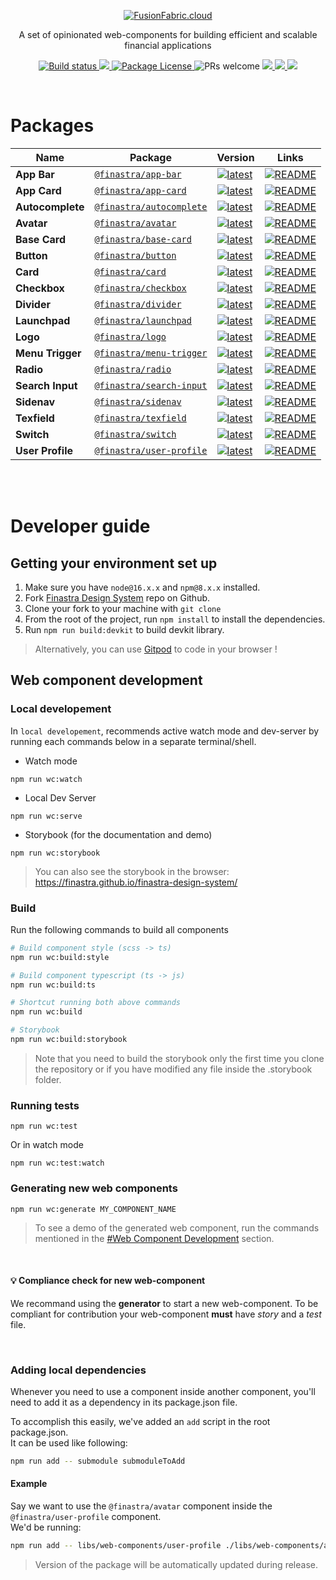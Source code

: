 <p align="center">
  <a href="https://www.fusionfabric.cloud/" target="blank"><img src="https://dev-to-uploads.s3.amazonaws.com/i/t2fcfqa7fxh6z927fmb1.png"  alt="FusionFabric.cloud" /></a>
</p>

  <p align="center">A set of opinionated web-components for building efficient and scalable financial applications</p>
<p align="center">
    <a href="https://github.com/Finastra/finastra-design-system/actions/workflows/wc-pr-build.yml">
        <img src="https://github.com/Finastra/finastra-design-system/actions/workflows/wc-pr-build.yml/badge.svg" alt="Build status" />
    </a>
    <a href="https://codecov.io/gh/Finastra/finastra-design-system">
        <img src="https://codecov.io/gh/Finastra/finastra-design-system/branch/master/graph/badge.svg?token=7jzYffsaRg"/>
    </a>
    <a href="https://www.npmjs.com/~nestjscore">
        <img src="https://img.shields.io/npm/l/@nestjs/core.svg" alt="Package License" />
    </a>
    <img src="https://img.shields.io/badge/PRs-welcome-green" alt="PRs welcome"/>
    <a href="https://gitpod.io/#https://github.com/Finastra/finastra-design-system">
        <img src="https://img.shields.io/badge/Gitpod-✨-blue?logo=gitpod">
    </a>
    <a href="https://finastra.github.io/finastra-design-system/" alt="FOSSA Status">
        <img src="https://cdn.jsdelivr.net/gh/storybookjs/brand@main/badge/badge-storybook.svg"/>
    </a>
    <a href="https://twitter.com/FinastraFS">
        <img src="https://img.shields.io/twitter/follow/FinastraFS.svg?style=social&label=Follow">
    </a>
</p>

<br/>

# Packages

| Name             | Package                                                                      | Version                                                                                                                | Links                                                                                  |
| ---------------- | ---------------------------------------------------------------------------- | ---------------------------------------------------------------------------------------------------------------------- | -------------------------------------------------------------------------------------- |
| **App Bar**      | [`@finastra/app-bar`](https://npmjs.com/package/@finastra/app-bar)           | [![latest](https://img.shields.io/npm/v/@finastra/app-bar.svg)](https://npmjs.com/package/@finastra/app-bar)           | [![README](https://img.shields.io/badge/README--56C271.svg)](./app-bar/README.md)      |
| **App Card**     | [`@finastra/app-card`](https://npmjs.com/package/@finastra/app-card)         | [![latest](https://img.shields.io/npm/v/@finastra/app-card.svg)](https://npmjs.com/package/@finastra/app-card)         | [![README](https://img.shields.io/badge/README--56C271.svg)](./app-card/README.md)     |
| **Autocomplete** | [`@finastra/autocomplete`](https://npmjs.com/package/@finastra/autocomplete) | [![latest](https://img.shields.io/npm/v/@finastra/autocomplete.svg)](https://npmjs.com/package/@finastra/autocomplete) | [![README](https://img.shields.io/badge/README--56C271.svg)](./autocomplete/README.md) |
| **Avatar**       | [`@finastra/avatar`](https://npmjs.com/package/@finastra/avatar)             | [![latest](https://img.shields.io/npm/v/@finastra/avatar.svg)](https://npmjs.com/package/@finastra/avatar)             | [![README](https://img.shields.io/badge/README--56C271.svg)](./avatar/README.md)       |
| **Base Card**    | [`@finastra/base-card`](https://npmjs.com/package/@finastra/base-card)       | [![latest](https://img.shields.io/npm/v/@finastra/base-card.svg)](https://npmjs.com/package/@finastra/base-card)       | [![README](https://img.shields.io/badge/README--56C271.svg)](./base-card/README.md)    |
| **Button**       | [`@finastra/button`](https://npmjs.com/package/@finastra/button)             | [![latest](https://img.shields.io/npm/v/@finastra/button.svg)](https://npmjs.com/package/@finastra/button)             | [![README](https://img.shields.io/badge/README--56C271.svg)](./button/README.md)       |
| **Card**         | [`@finastra/card`](https://npmjs.com/package/@finastra/card)                 | [![latest](https://img.shields.io/npm/v/@finastra/card.svg)](https://npmjs.com/package/@finastra/card)                 | [![README](https://img.shields.io/badge/README--56C271.svg)](./card/README.md)         |
| **Checkbox**         | [`@finastra/checkbox`](https://npmjs.com/package/@finastra/checkbox)                 | [![latest](https://img.shields.io/npm/v/@finastra/checkbox.svg)](https://npmjs.com/package/@finastra/checkbox)                 | [![README](https://img.shields.io/badge/README--56C271.svg)](./checkbox/README.md)         |
| **Divider**      | [`@finastra/divider`](https://npmjs.com/package/@finastra/divider)           | [![latest](https://img.shields.io/npm/v/@finastra/divider.svg)](https://npmjs.com/package/@finastra/divider)           | [![README](https://img.shields.io/badge/README--56C271.svg)](./divider/README.md)      |
| **Launchpad**    | [`@finastra/launchpad`](https://npmjs.com/package/@finastra/launchpad)       | [![latest](https://img.shields.io/npm/v/@finastra/launchpad.svg)](https://npmjs.com/package/@finastra/launchpad)       | [![README](https://img.shields.io/badge/README--56C271.svg)](./launchpad/README.md)    |
| **Logo**         | [`@finastra/logo`](https://npmjs.com/package/@finastra/logo)                 | [![latest](https://img.shields.io/npm/v/@finastra/logo.svg)](https://npmjs.com/package/@finastra/logo)                 | [![README](https://img.shields.io/badge/README--56C271.svg)](./logo/README.md)         |
| **Menu Trigger** | [`@finastra/menu-trigger`](https://npmjs.com/package/@finastra/menu-trigger) | [![latest](https://img.shields.io/npm/v/@finastra/menu-trigger.svg)](https://npmjs.com/package/@finastra/menu-trigger) | [![README](https://img.shields.io/badge/README--56C271.svg)](./menu-trigger/README.md) |
| **Radio** | [`@finastra/radio`](https://npmjs.com/package/@finastra/radio) | [![latest](https://img.shields.io/npm/v/@finastra/radio.svg)](https://npmjs.com/package/@finastra/radio) | [![README](https://img.shields.io/badge/README--56C271.svg)](./radio/README.md) |
| **Search Input** | [`@finastra/search-input`](https://npmjs.com/package/@finastra/search-input) | [![latest](https://img.shields.io/npm/v/@finastra/search-input.svg)](https://npmjs.com/package/@finastra/search-input) | [![README](https://img.shields.io/badge/README--56C271.svg)](./search-input/README.md) |
| **Sidenav**      | [`@finastra/sidenav`](https://npmjs.com/package/@finastra/sidenav)           | [![latest](https://img.shields.io/npm/v/@finastra/sidenav.svg)](https://npmjs.com/package/@finastra/sidenav)           | [![README](https://img.shields.io/badge/README--56C271.svg)](./sidenav/README.md)      |
| **Texfield**      | [`@finastra/texfield`](https://npmjs.com/package/@finastra/texfield)           | [![latest](https://img.shields.io/npm/v/@finastra/texfield.svg)](https://npmjs.com/package/@finastra/texfield)           | [![README](https://img.shields.io/badge/README--56C271.svg)](./texfield/README.md)      |
| **Switch**      | [`@finastra/switch`](https://npmjs.com/package/@finastra/switch)           | [![latest](https://img.shields.io/npm/v/@finastra/switch.svg)](https://npmjs.com/package/@finastra/switch)           | [![README](https://img.shields.io/badge/README--56C271.svg)](./switch/README.md)      |
| **User Profile** | [`@finastra/user-profile`](https://npmjs.com/package/@finastra/user-profile) | [![latest](https://img.shields.io/npm/v/@finastra/user-profile.svg)](https://npmjs.com/package/@finastra/user-profile) | [![README](https://img.shields.io/badge/README--56C271.svg)](./user-profile/README.md) |

<br/>
<br/>

# Developer guide

## Getting your environment set up

1. Make sure you have `node@16.x.x` and `npm@8.x.x` installed.
2. Fork [Finastra Design System](https://github.com/Finastra/finastra-design-system) repo on Github.
3. Clone your fork to your machine with `git clone`
4. From the root of the project, run `npm install` to install the dependencies.
5. Run `npm run build:devkit` to build devkit library.

> Alternatively, you can use [Gitpod](https://gitpod.io/#https://github.com/Finastra/finastra-design-system) to code in your browser !

## Web component development

### Local developement

In `local developement`, recommends active watch mode and dev-server by running each commands below in a separate terminal/shell.

- Watch mode

```
npm run wc:watch
```

- Local Dev Server

```
npm run wc:serve
```

- Storybook (for the documentation and demo)

```
npm run wc:storybook
```

> You can also see the storybook in the browser: https://finastra.github.io/finastra-design-system/

### Build

Run the following commands to build all components

```bash
# Build component style (scss -> ts)
npm run wc:build:style

# Build component typescript (ts -> js)
npm run wc:build:ts

# Shortcut running both above commands
npm run wc:build

# Storybook
npm run wc:build:storybook
```

> Note that you need to build the storybook only the first time you clone the repository or if you have modified any file inside the .storybook folder.

### Running tests

```
npm run wc:test
```

Or in watch mode

```
npm run wc:test:watch
```

### Generating new web components

```
npm run wc:generate MY_COMPONENT_NAME
```

> To see a demo of the generated web component, run the commands mentioned in the
> [#Web Component Development](#web-component-development) section.

<br>

#### 💡 Compliance check for new web-component

We recommand using the **generator** to start a new web-component. To be compliant for contribution your web-component **must** have *story* and a *test* file.

<br>

### Adding local dependencies

Whenever you need to use a component inside another component, you'll need to add it as a dependency in its package.json file.

To accomplish this easily, we've added an `add` script in the root package.json.\
It can be used like following:

```bash
npm run add -- submodule submoduleToAdd
```

#### Example

Say we want to use the `@finastra/avatar` component inside the `@finastra/user-profile` component.\
We'd be running:

```bash
npm run add -- libs/web-components/user-profile ./libs/web-components/avatar
```

> Version of the package will be automatically updated during release.
